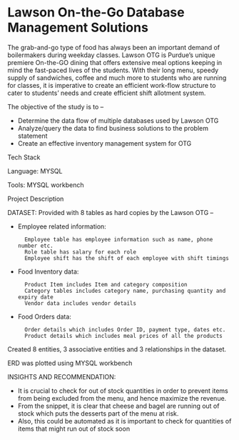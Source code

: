# Lawson On-the-Go Database Management Solutions

The grab-and-go type of food has always been an important demand of boilermakers during
weekday classes. Lawson OTG is Purdue’s unique premiere On-the-GO dining that offers
extensive meal options keeping in mind the fast-paced lives of the students. With their long
menu, speedy supply of sandwiches, coffee and much more to students who are running for
classes, it is imperative to create an efficient work-flow structure to cater to students’ needs
and create efficient shift allotment system.

The objective of the study is to –
- Determine the data flow of multiple databases used by Lawson OTG
- Analyze/query the data to find business solutions to the problem statement
- Create an effective inventory management system for OTG


Tech Stack

Language: MYSQL

Tools: MYSQL workbench


Project Description

DATASET:
Provided with 8 tables as hard copies by the Lawson OTG –
- Employee related information:
        
        Employee table has employee information such as name, phone number etc.
        Role table has salary for each role
        Employee shift has the shift of each employee with shift timings
- Food Inventory data:
        
        Product Item includes Item and category composition
        Category tables includes category name, purchasing quantity and expiry date
        Vendor data includes vendor details
- Food Orders data:
        
        Order details which includes Order ID, payment type, dates etc.
        Product details which includes meal prices of all the products
Created 8 entities, 3 associative entities and 3 relationships in the dataset.

ERD was plotted using MYSQL workbench

INSIGHTS AND RECOMMENDATION:
- It is crucial to check for out of stock quantities in order to prevent items from being excluded from the menu, and hence maximize the revenue.
- From the snippet, it is clear that cheese and bagel are running out of stock which puts the desserts part of the menu at risk.
- Also, this could be automated as it is important to check for quantities of items that might run out of stock soon


